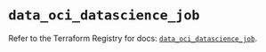 # `data_oci_datascience_job`

Refer to the Terraform Registry for docs: [`data_oci_datascience_job`](https://registry.terraform.io/providers/oracle/oci/6.18.0/docs/data-sources/datascience_job).
